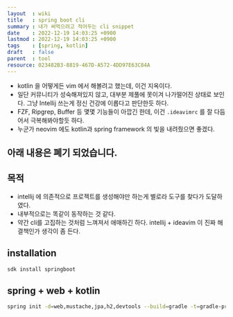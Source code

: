 ```yaml
---
layout  : wiki
title   : spring boot cli
summary : 내가 써먹으려고 적어두는 cli snippet
date    : 2022-12-19 14:03:25 +0900
lastmod : 2022-12-19 14:03:25 +0900
tags    : [spring, kotlin]
draft   : false
parent  : tool
resource: 023482B3-8819-467D-A572-4DD97E63C84A
---
```


- kotlin 을 어떻게든 vim 에서 해볼려고 했는데, 이건 지옥이다.
- 일단 커뮤니티가 성숙해져있지 않고, 대부분 제풀에 못이겨 나가떨어진 상태로 보인다. 그냥 Intellij 쓰는게 정신 건강에 이롭다고 판단한듯 하다.
- FZF, Ripgrep, Buffer 등 몇몇 기능들이 아깝긴 한데, 이건 `.ideavimrc` 를 잘 다듬어서 극복해봐야할듯 하다.
- 누군가 neovim 에도 kotlin과 spring framework 의 빛을 내려줬으면 좋겠다.

## 아래 내용은 폐기 되었습니다.
## 목적
- intellij 에 의존적으로 프로젝트를 생성해야만 하는게 별로라 도구를 찾다가 도달하였다.
- 내부적으로는 똑같이 동작하는 것 같다.
- 약간 cli를 고집하는 것처럼 느껴져서 애매하긴 하다. intellij + ideavim 이 진짜 해결책인가 생각이 좀 든다.

## installation

```bash
sdk install springboot
```

## spring + web + kotlin

```bash
spring init -d=web,mustache,jpa,h2,devtools --build=gradle -t=gradle-project -l=kotlin -n=kopring --package-name=com.example.blog
```
